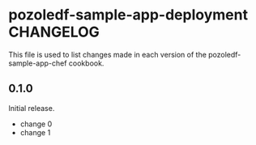 # pozoledf-sample-app-deployment CHANGELOG

This file is used to list changes made in each version of the pozoledf-sample-app-chef cookbook.

## 0.1.0

Initial release.

- change 0
- change 1
